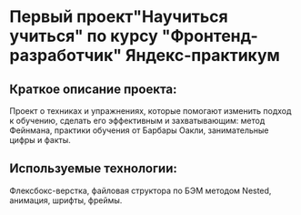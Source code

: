 # Первый проект"Научиться учиться" по курсу "Фронтенд-разработчик" Яндекс-практикум

## Краткое описание проекта:
Проект о техниках и упражнениях, которые помогают изменить подход к обучению, сделать его эффективным и захватывающим: метод Фейнмана, практики обучения от Барбары Оакли, занимательные цифры и факты.

## Используемые технологии:
Флексбокс-верстка, файловая структора по БЭМ методом Nested, анимация, шрифты, фреймы.
